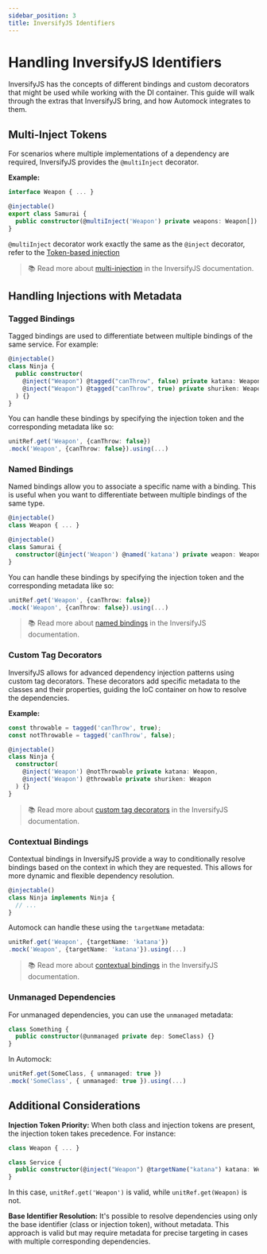 ```yaml
---
sidebar_position: 3
title: InversifyJS Identifiers
---
```


# Handling InversifyJS Identifiers

InversifyJS has the concepts of different bindings and custom decorators that might be used while working with the DI
container. This guide will walk through the extras that InversifyJS bring, and how Automock integrates to them.

## Multi-Inject Tokens

For scenarios where multiple implementations of a dependency are required, InversifyJS provides the `@multiInject`
decorator.

**Example:**

```typescript
interface Weapon { ... }

@injectable()
export class Samurai {
  public constructor(@multiInject('Weapon') private weapons: Weapon[]) {}
}
```

`@multiInject` decorator work exactly the same as the `@inject` decorator, refer to
the [Token-based injection](/docs/adapters/identifiers?automock-adapter=inverisfyjs#token-based-injection)

> :books: Read more
> about [multi-injection](https://github.com/inversify/InversifyJS/blob/master/wiki/multi_injection.md) in the InversifyJS
> documentation.

## Handling Injections with Metadata


### Tagged Bindings

Tagged bindings are used to differentiate between multiple bindings of the same service. For example:

```typescript
@injectable()
class Ninja {
  public constructor(
    @inject("Weapon") @tagged("canThrow", false) private katana: Weapon,
    @inject("Weapon") @tagged("canThrow", true) private shuriken: Weapon
  ) {}
}
```

You can handle these bindings by specifying the injection token and the corresponding metadata like so:

```typescript
unitRef.get('Weapon', {canThrow: false})
.mock('Weapon', {canThrow: false}).using(...)
```

### Named Bindings

Named bindings allow you to associate a specific name with a binding. This is useful when you want to differentiate
between multiple bindings of the same type.

```typescript
@injectable()
class Weapon { ... }

@injectable()
class Samurai {
  constructor(@inject('Weapon') @named('katana') private weapon: Weapon) {}
}
```

You can handle these bindings by specifying the injection token and the corresponding metadata like so:

```typescript
unitRef.get('Weapon', {canThrow: false})
.mock('Weapon', {canThrow: false}).using(...)
```

> :books: Read more about [named bindings](https://github.com/inversify/InversifyJS/blob/master/wiki/named_bindings.md)
> in the InversifyJS documentation.

### Custom Tag Decorators

InversifyJS allows for advanced dependency injection patterns using custom tag decorators. These decorators add specific
metadata to the classes and their properties, guiding the IoC container on how to resolve the dependencies.

**Example:**

```typescript
const throwable = tagged('canThrow', true);
const notThrowable = tagged('canThrow', false);

@injectable()
class Ninja {
  constructor(
    @inject('Weapon') @notThrowable private katana: Weapon,
    @inject('Weapon') @throwable private shuriken: Weapon
  ) {}
}
```

> :books: Read more
> about [custom tag decorators](https://github.com/inversify/InversifyJS/blob/master/wiki/custom_tag_decorators.md) in the
> InversifyJS documentation.

### Contextual Bindings

Contextual bindings in InversifyJS provide a way to conditionally resolve bindings based on the context in which they
are requested. This allows for more dynamic and flexible dependency resolution.

```typescript
@injectable()
class Ninja implements Ninja {
  // ...
}
```

Automock can handle these using the `targetName` metadata:

```typescript
unitRef.get('Weapon', {targetName: 'katana'})
.mock('Weapon', {targetName: 'katana'}).using(...)
```

> :books: Read more
> about [contextual bindings](https://github.com/inversify/InversifyJS/blob/master/wiki/contextual_bindings.md) in the
> InversifyJS documentation.

### Unmanaged Dependencies

For unmanaged dependencies, you can use the `unmanaged` metadata:

```typescript
class Something {
  public constructor(@unmanaged private dep: SomeClass) {}
}
```

In Automock:

```typescript
unitRef.get(SomeClass, { unmanaged: true })
.mock('SomeClass', { unmanaged: true }).using(...)
```

## Additional Considerations

**Injection Token Priority:** When both class and injection tokens are present, the injection token takes precedence.
For instance:

```typescript
class Weapon { ... }

class Service {
  public constructor(@inject("Weapon") @targetName("katana") katana: Weapon) {}
}
```

In this case, `unitRef.get('Weapon')` is valid, while `unitRef.get(Weapon)` is not.

**Base Identifier Resolution:** It's possible to resolve dependencies using only the base identifier (class or
injection token), without metadata. This approach is valid but may require metadata for precise targeting in cases
with multiple corresponding dependencies.



